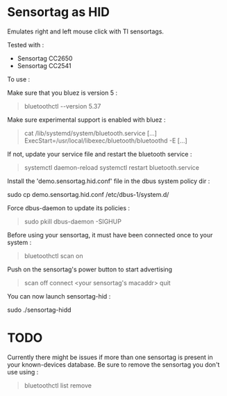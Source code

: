 # Sensortag as HID

Emulates right and left mouse click with TI sensortags.

Tested with :
- Sensortag CC2650
- Sensortag CC2541

To use :

Make sure that you bluez is version 5 :

>bluetoothctl --version
5.37

Make sure experimental support is enabled with bluez : 

> cat /lib/systemd/system/bluetooth.service
[...]
ExecStart=/usr/local/libexec/bluetooth/bluetoothd -E
[...]

If not, update your service file and restart the bluetooth service : 
> systemctl daemon-reload
> systemctl restart bluetooth.service

Install the 'demo.sensortag.hid.conf' file in the dbus system policy dir : 

sudo cp demo.sensortag.hid.conf /etc/dbus-1/system.d/

Force dbus-daemon to update its policies : 

> sudo pkill dbus-daemon -SIGHUP

Before using your sensortag, it must have been connected once to your system :

> bluetoothctl
>  scan on

Push on the sensortag's power button to start advertising

> scan off
> connect <your sensortag's macaddr>
> quit

You can now launch sensortag-hid : 

sudo ./sensortag-hidd

# TODO

Currently there might be issues if more than one sensortag is present in your
known-devices database. Be sure to remove the sensortag you don't use using :
> bluetoothctl
> list
> remove <unused sensortag macaddr>

